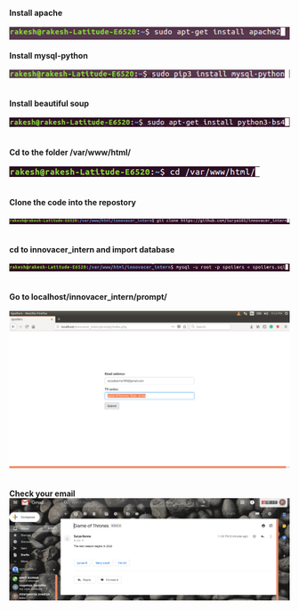 **Install apache**\
\
![](images/install_apache.png)\
\
**Install mysql-python**\
\
![](images/install_mysql_python.png)\
\
\
**Install beautiful soup**\
\
![](images/install_beautiful_soup.png)\
\
\
**Cd to the folder /var/www/html/**\
\
![](images/cd_var.png)\
\
\
**Clone the code into the repostory**\
\
![](images/clone_code.png)\
\
\
**cd to innovacer_intern and import database**\
\
![](images/import_database.png)\
\
\
**Go to localhost/innovacer_intern/prompt/**\
\
![](images/prompt.png)\
\
\
**Check your email**
![](images/email.png)
